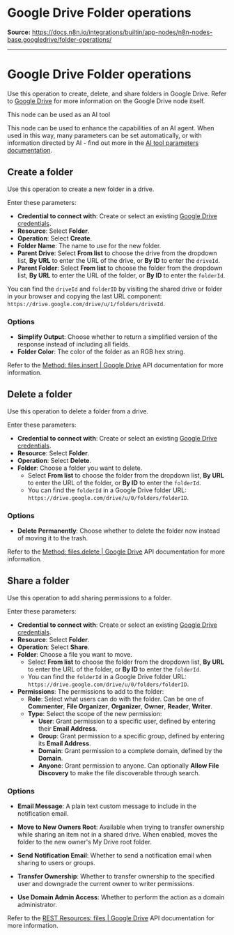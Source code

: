 # Google Drive Folder operations

**Source:** https://docs.n8n.io/integrations/builtin/app-nodes/n8n-nodes-base.googledrive/folder-operations/

---

# Google Drive Folder operations

Use this operation to create, delete, and share folders in Google Drive. Refer to [Google Drive](../) for more information on the Google Drive node itself.

This node can be used as an AI tool

This node can be used to enhance the capabilities of an AI agent. When used in this way, many parameters can be set automatically, or with information directed by AI - find out more in the [AI tool parameters documentation](../../../../../advanced-ai/examples/using-the-fromai-function/).

## Create a folder

Use this operation to create a new folder in a drive.

Enter these parameters:
- **Credential to connect with**: Create or select an existing [Google Drive credentials](../../../credentials/google/).
- **Resource**: Select **Folder**.
- **Operation**: Select **Create**.
- **Folder Name**: The name to use for the new folder.
- **Parent Drive**: Select **From list** to choose the drive from the dropdown list, **By URL** to enter the URL of the drive, or **By ID** to enter the `driveId`.
- **Parent Folder**: Select **From list** to choose the folder from the dropdown list, **By URL** to enter the URL of the folder, or **By ID** to enter the `folderId`.

You can find the `driveId` and `folderID` by visiting the shared drive or folder in your browser and copying the last URL component: `https://drive.google.com/drive/u/1/folders/driveId`.

### Options

- **Simplify Output**: Choose whether to return a simplified version of the response instead of including all fields.
- **Folder Color**: The color of the folder as an RGB hex string.

Refer to the [Method: files.insert | Google Drive](https://developers.google.com/drive/api/reference/rest/v2/files/insert) API documentation for more information.

## Delete a folder

Use this operation to delete a folder from a drive.

Enter these parameters:

- **Credential to connect with**: Create or select an existing [Google Drive credentials](../../../credentials/google/).
- **Resource**: Select **Folder**.
- **Operation**: Select **Delete**.
- **Folder**: Choose a folder you want to delete.
  - Select **From list** to choose the folder from the dropdown list, **By URL** to enter the URL of the folder, or **By ID** to enter the `folderId`.
  - You can find the `folderId` in a Google Drive folder URL: `https://drive.google.com/drive/u/0/folders/folderID`.

### Options

- **Delete Permanently**: Choose whether to delete the folder now instead of moving it to the trash.

Refer to the [Method: files.delete | Google Drive](https://developers.google.com/drive/api/reference/rest/v2/files/delete) API documentation for more information.

## Share a folder

Use this operation to add sharing permissions to a folder.

Enter these parameters:

- **Credential to connect with**: Create or select an existing [Google Drive credentials](../../../credentials/google/).
- **Resource**: Select **Folder**.
- **Operation**: Select **Share**.
- **Folder**: Choose a file you want to move.
  - Select **From list** to choose the folder from the dropdown list, **By URL** to enter the URL of the folder, or **By ID** to enter the `folderId`.
  - You can find the `folderId` in a Google Drive folder URL: `https://drive.google.com/drive/u/0/folders/folderID`.
- **Permissions**: The permissions to add to the folder:
  - **Role**: Select what users can do with the folder. Can be one of **Commenter**, **File Organizer**, **Organizer**, **Owner**, **Reader**, **Writer**.
  - **Type**: Select the scope of the new permission:
    - **User**: Grant permission to a specific user, defined by entering their **Email Address**.
    - **Group**: Grant permission to a specific group, defined by entering its **Email Address**.
    - **Domain**: Grant permission to a complete domain, defined by the **Domain**.
    - **Anyone**: Grant permission to anyone. Can optionally **Allow File Discovery** to make the file discoverable through search.

### Options

- **Email Message**: A plain text custom message to include in the notification email.

- **Move to New Owners Root**: Available when trying to transfer ownership while sharing an item not in a shared drive. When enabled, moves the folder to the new owner's My Drive root folder.

- **Send Notification Email**: Whether to send a notification email when sharing to users or groups.
- **Transfer Ownership**: Whether to transfer ownership to the specified user and downgrade the current owner to writer permissions.
- **Use Domain Admin Access**: Whether to perform the action as a domain administrator.

Refer to the [REST Resources: files | Google Drive](https://developers.google.com/drive/api/reference/rest/v2/files) API documentation for more information.
